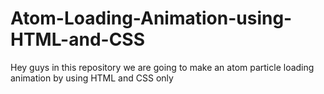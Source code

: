 # Atom-Loading-Animation-using-HTML-and-CSS
Hey guys in this repository we are going to make an atom particle loading animation by using HTML and CSS only
